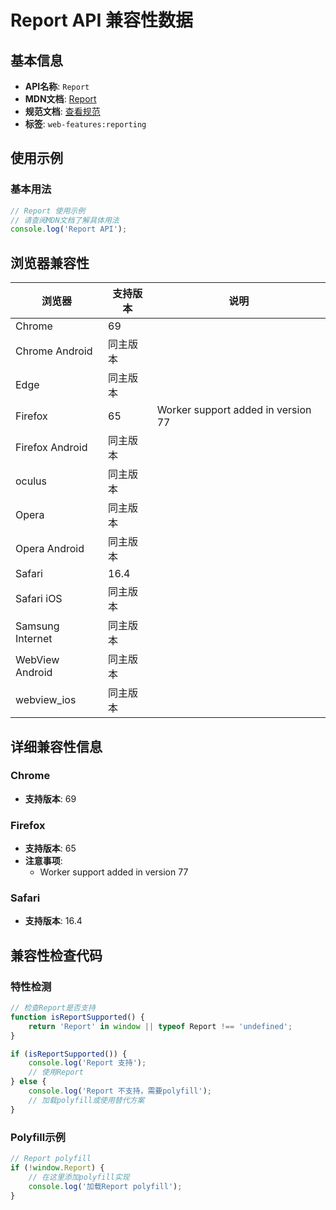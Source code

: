 # Report API 兼容性数据

## 基本信息

- **API名称**: `Report`
- **MDN文档**: [Report](https://developer.mozilla.org/docs/Web/API/Report)
- **规范文档**: [查看规范](https://w3c.github.io/reporting/#dom-report)
- **标签**: `web-features:reporting`

## 使用示例

### 基本用法

```javascript
// Report 使用示例
// 请查阅MDN文档了解具体用法
console.log('Report API');
```

## 浏览器兼容性

| 浏览器 | 支持版本 | 说明 |
|--------|----------|------|
| Chrome | 69 |  |
| Chrome Android | 同主版本 |  |
| Edge | 同主版本 |  |
| Firefox | 65 | Worker support added in version 77 |
| Firefox Android | 同主版本 |  |
| oculus | 同主版本 |  |
| Opera | 同主版本 |  |
| Opera Android | 同主版本 |  |
| Safari | 16.4 |  |
| Safari iOS | 同主版本 |  |
| Samsung Internet | 同主版本 |  |
| WebView Android | 同主版本 |  |
| webview_ios | 同主版本 |  |

## 详细兼容性信息

### Chrome

- **支持版本**: 69

### Firefox

- **支持版本**: 65
- **注意事项**:
  - Worker support added in version 77

### Safari

- **支持版本**: 16.4

## 兼容性检查代码

### 特性检测

```javascript
// 检查Report是否支持
function isReportSupported() {
    return 'Report' in window || typeof Report !== 'undefined';
}

if (isReportSupported()) {
    console.log('Report 支持');
    // 使用Report
} else {
    console.log('Report 不支持，需要polyfill');
    // 加载polyfill或使用替代方案
}
```

### Polyfill示例

```javascript
// Report polyfill
if (!window.Report) {
    // 在这里添加polyfill实现
    console.log('加载Report polyfill');
}
```

